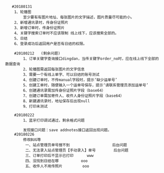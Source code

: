 
       #20180131
        1、轮播图
        	至少要有有图片地址、每张图片的文字描述，图片质量尽可能的小。
        2、新增通讯录时，传身份证照片
        3、新增订单时，传身份证照片
        4、关键字搜索订单时不应该限制 线上线下，应该搜索全部的。
        5、日结
        6、登录成功后返回用户是否有日结的权限。

        #20180212   (剩余问题)
        	1、订单关键字查询接口dingdan，当传关键字order_no时，应在线上线下全部的数据查询
        	2、轮播图需返回每张图片的文字信息
        	3、需要一个有线上单字、可以日结的账号测试
        	4、创建订单时，不传manual字段时，提示‘缺少运单号’
        	5、创建工单时，随便输入一个运单号保存，提示‘请联系管理员添加运单号’
        	6、创建通讯录需加传身份证照片字段（base64）
        	7、创建订单需加寄件人、收件人身份证照片字段（base64）
        	8、新建通讯录时，地址保存后出现null
        	9、打印未测试

        #20180222
            1、蓝牙打印调试通过，剩余格式问题

            发现接口问题：save addnotes接口返回出现问题。
        #20180226
            修改BUG等
             一、站点管理员单号搜不到                   后台问题
             二、无法录入站点管理员【手动录入】单号        后台问题
             三、订单打印后不显示已打印      www
             四、没找到日结在哪          ooo
             五、收件人不用传照片         ooo
